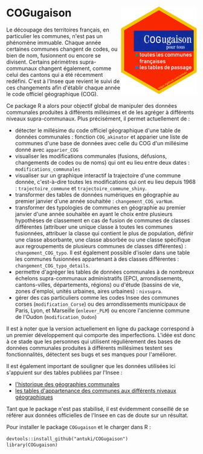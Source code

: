 # COGugaison <img src="man/figures/logo.png" width=200 align="right" />

Le découpage des territoires français, en particulier les communes, n'est pas un phénomène immuable. Chaque année certaines communes changent de codes, ou bien de nom, fusionnent ou encore se divisent. Certains périmètres supra-communaux changent également, comme celui des cantons qui a été récemment redéfini. C'est à l'Insee que revient le suivi de ces changements afin d'établir chaque année le code officiel géographique (COG).

Ce package R a alors pour objectif global de manipuler des données communales produites à différents millésimes et de les agréger à différents niveaux supra-communaux. Plus précisément, il permet actuellement de : 

- détecter le millésime du code officiel géographique d'une table de données communales : fonction `COG_akinator` et apparier une liste de communes d'une base de données avec celle du COG d'un millésime donné avec `apparier_COG`
- visualiser les modifications communales (fusions, défusions, changements de codes ou de noms) qui ont eu lieu entre deux dates : `modifications_communales`  
- visualiser sur un graphique interactif la trajectoire d'une commune donnée, c'est-à-dire toutes les modifications qui ont eu lieu depuis 1968 : `trajectoire_commune` et `trajectoire_commune_shiny`.
- transformer des tables de données numériques en géographie au premier janvier d'une année souhaitée : `changement_COG_varNum`. 
- transformer des typologies de communes en géographie au premier janvier d'une année souhaitée en ayant le choix entre plusieurs hypothèses de classement en cas de fusion de communes de classes différentes (attribuer une unique classe à toutes les communes fusionnées, attribuer la classe qui contient le plus de population, définir une classe absorbante, une classe absorbée ou une classe spécifique aux regroupements de plusieurs communes de classes différentes) : `changement_COG_typo`. Il est également possible d'isoler dans une table les communes fusionnées appartenant à des classes différentes : `changement_COG_typo_details`.
- permettre d'agréger les tables de données communales à de nombreux échelons supra-communaux administratifs (EPCI, arrondissements, cantons-villes, départements, régions) ou d'étude (bassins de vie, zones d'emploi, unités urbaines, aires urbaines) : `nivsupra`. 
- gérer des cas particuliers comme les codes Insee des communes corses (`modification_Corse`) ou des arrondissements municipaux de Paris, Lyon, et Marseille (`enlever_PLM`) ou encore l'ancienne commune de l'Oudon (`modification_Oudon`)

Il est à noter que la version actuellement en ligne du package correspond à un premier développement qui comporte  des imperfections. L'idée est donc à ce stade que les personnes qui utilisent régulièrement des bases de données communales produites à différents millésimes testent ses fonctionnalités, détectent ses bugs et ses manques pour l'améliorer.  

Il est également important de souligner que les données utilisées ici s'appuient sur des tables publiées par l'Insee :
- [l'historique des géographies communales](https://www.insee.fr/fr/information/2666684#titre-bloc-11)
- [les tables d'appartenance des communes aux différents niveaux géographiques](https://www.insee.fr/fr/information/2028028)

Tant que le package n'est pas stabilisé, il est évidemment conseillé de se référer aux données officielles de l'Insee en cas de doute sur un résultat.  

Pour installer le package `COGugaison` et le charger dans R :
 
    devtools::install_github("antuki/COGugaison")
    library(COGugaison)
